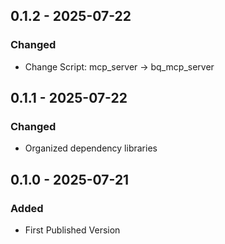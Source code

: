 ## 0.1.2 - 2025-07-22
### Changed
- Change Script: mcp_server -> bq_mcp_server


## 0.1.1 - 2025-07-22
### Changed
- Organized dependency libraries

## 0.1.0 - 2025-07-21
### Added
- First Published Version